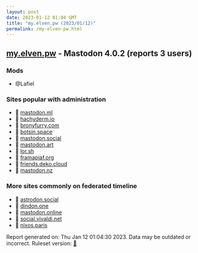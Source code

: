 ```yaml
---
layout: post
date: 2023-01-12 01:04 GMT
title: "my.elven.pw (2023/01/12)"
permalink: /my-elven-pw.html
---
```



## [my.elven.pw](https://my.elven.pw) - Mastodon 4.0.2 (reports 3 users)

### Mods
 * @Lafiel

### Sites popular with administration

* 🐘 [mastodon.ml](/mastodon-ml.html)
* 🐘 [hachyderm.io](/hachyderm-io.html)
* 🐘 [bronyfurry.com](/bronyfurry-com.html)
* 🐘 [botsin.space](/botsin-space.html)
* 🐘 [mastodon.social](/mastodon-social.html)
* 🐘 [mastodon.art](/mastodon-art.html)
* 🐘 [lor.sh](/lor-sh.html)
* 🐘 [framapiaf.org](/framapiaf-org.html)
* 🐘 [friends.deko.cloud](/friends-deko-cloud.html)
* 🐘 [mastodon.nz](/mastodon-nz.html)

### More sites commonly on federated timeline

* 🐘 [astrodon.social](/astrodon-social.html)
* 🐘 [dindon.one](/dindon-one.html)
* 🐘 [mastodon.online](/mastodon-online.html)
* 🐘 [social.vivaldi.net](/social-vivaldi-net.html)
* 🐘 [nixos.paris](/nixos-paris.html)

Report generated on: Thu Jan 12 01:04:30 2023. Data may be outdated or incorrect.
Ruleset version: [🧁](/version-cupcake)
